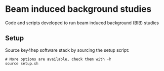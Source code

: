 # Beam induced background studies

Code and scripts developed to run beam induced background (BIB) studies


## Setup

Source key4hep software stack by sourcing the setup script:
```
# More options are available, check them with -h
source setup.sh
```




